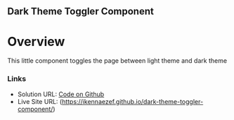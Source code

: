 ## Dark Theme Toggler Component

# Overview

This little component toggles the page between light theme and dark theme

### Links

- Solution URL: [Code on Github](https://github.com/ikennaezef/dark-theme-toggler-component)
- Live Site URL: (https://ikennaezef.github.io/dark-theme-toggler-component/)
